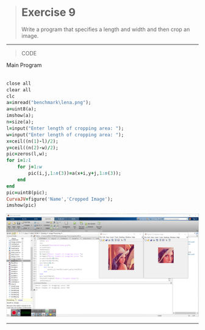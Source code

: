 > # Exercise 9
> Write a program that specifies a length and width and then crop an image. 
***
>CODE

Main Program
```ruby
 
close all
clear all
clc
a=imread("benchmark\lena.png");
a=uint8(a);
imshow(a);
n=size(a);
l=input("Enter length of cropping area: ");
w=input("Enter length of cropping area: ");
x=ceil((n(1)-l)/2);
y=ceil((n(2)-w)/2);
pic=zeros(l,w);
for i=1:l
    for j=1:w
        pic(i,j,1:n(3))=a(x+i,y+j,1:n(3));
    end
end
pic=uint8(pic);
CurvaJV=figure('Name','Cropped Image');
imshow(pic)
```
![alt text](https://github.com/semnan-university-ai/image-processing-class/blob/2f41d1b4dcaf7e2e47a5336a258b560e66bca844/excersiecs/alirezachaji/9/Exce09.png)
***
